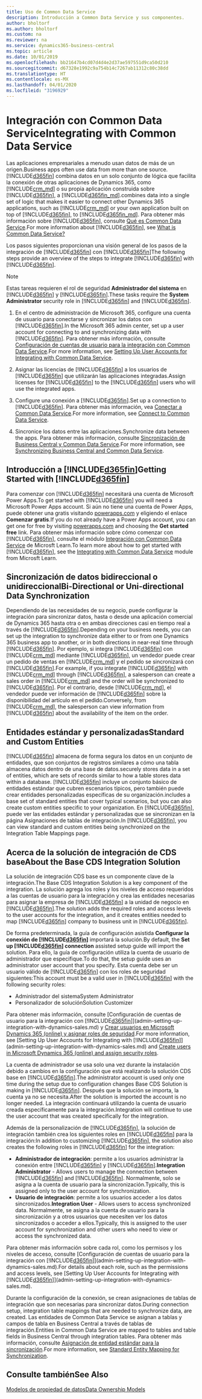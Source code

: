 ```yaml
---
title: Uso de Common Data Service
description: Introducción a Common Data Service y sus componentes.
author: bholtorf
ms.author: bholtorf
ms.custom: na
ms.reviewer: na
ms.service: dynamics365-business-central
ms.topic: article
ms.date: 10/01/2019
ms.openlocfilehash: bb21647b4cd07d4d4e2d37ae597551d9ca50d210
ms.sourcegitcommit: d67328e1992c9a754b14c7267ab11312c80c38dd
ms.translationtype: HT
ms.contentlocale: es-MX
ms.lasthandoff: 04/01/2020
ms.locfileid: "3196929"
---
```

# <a name="integrating-with-common-data-service"></a><span data-ttu-id="08cba-103">Integración con Common Data Service</span><span class="sxs-lookup"><span data-stu-id="08cba-103">Integrating with Common Data Service</span></span>
<span data-ttu-id="08cba-104">Las aplicaciones empresariales a menudo usan datos de más de un origen.</span><span class="sxs-lookup"><span data-stu-id="08cba-104">Business apps often use data from more than one source.</span></span> [!INCLUDE[d365fin](includes/cds_long_md.md)] <span data-ttu-id="08cba-105">combina datos en un solo conjunto de lógica que facilita la conexión de otras aplicaciones de Dynamics 365, como [!INCLUDE[crm_md](includes/crm_md.md)] o su propia aplicación construida sobre [!INCLUDE[d365fin](includes/cds_long_md.md)], a [!INCLUDE[d365fin_md](includes/d365fin_md.md)].</span><span class="sxs-lookup"><span data-stu-id="08cba-105">combines data into a single set of logic that makes it easier to connect other Dynamics 365 applications, such as [!INCLUDE[crm_md](includes/crm_md.md)] or your own application built on top of [!INCLUDE[d365fin](includes/cds_long_md.md)], to [!INCLUDE[d365fin_md](includes/d365fin_md.md)].</span></span> <span data-ttu-id="08cba-106">Para obtener más información sobre [!INCLUDE[d365fin](includes/cds_long_md.md)], consulte [Qué es Common Data Service](https://docs.microsoft.com/powerapps/maker/common-data-service/data-platform-intro).</span><span class="sxs-lookup"><span data-stu-id="08cba-106">For more information about [!INCLUDE[d365fin](includes/cds_long_md.md)], see [What is Common Data Service?](https://docs.microsoft.com/powerapps/maker/common-data-service/data-platform-intro)</span></span>

<span data-ttu-id="08cba-107">Los pasos siguientes proporcionan una visión general de los pasos de la integración de [!INCLUDE[d365fin](includes/cds_long_md.md)] con [!INCLUDE[d365fin](includes/d365fin_md.md)]</span><span class="sxs-lookup"><span data-stu-id="08cba-107">The following steps provide an overview of the steps to integrate [!INCLUDE[d365fin](includes/cds_long_md.md)] with [!INCLUDE[d365fin](includes/d365fin_md.md)].</span></span>

> [!Note]  
> <span data-ttu-id="08cba-108">Estas tareas requieren el rol de seguridad **Administrador del sistema** en [!INCLUDE[d365fin](includes/cds_long_md.md)] y [!INCLUDE[d365fin](includes/d365fin_md.md)].</span><span class="sxs-lookup"><span data-stu-id="08cba-108">These tasks require the **System Administrator** security role in [!INCLUDE[d365fin](includes/cds_long_md.md)] and [!INCLUDE[d365fin](includes/d365fin_md.md)].</span></span>  

1. <span data-ttu-id="08cba-109">En el centro de administración de Microsoft 365, configure una cuenta de usuario para conectarse y sincronizar los datos con [!INCLUDE[d365fin](includes/cds_long_md.md)].</span><span class="sxs-lookup"><span data-stu-id="08cba-109">In the Microsoft 365 admin center, set up a user account for connecting to and synchronizing data with [!INCLUDE[d365fin](includes/cds_long_md.md)].</span></span> <span data-ttu-id="08cba-110">Para obtener más información, consulte [Configuración de cuentas de usuario para la integración con Common Data Service](admin-setting-up-integration-with-dynamics-sales.md).</span><span class="sxs-lookup"><span data-stu-id="08cba-110">For more information, see [Setting Up User Accounts for Integrating with Common Data Service](admin-setting-up-integration-with-dynamics-sales.md).</span></span>

2. <span data-ttu-id="08cba-111">Asignar las licencias de [!INCLUDE[d365fin](includes/cds_long_md.md)] a los usuarios de [!INCLUDE[d365fin](includes/d365fin_md.md)] que utilizarán las aplicaciones integradas.</span><span class="sxs-lookup"><span data-stu-id="08cba-111">Assign licenses for [!INCLUDE[d365fin](includes/cds_long_md.md)] to the [!INCLUDE[d365fin](includes/d365fin_md.md)] users who will use the integrated apps.</span></span>

3. <span data-ttu-id="08cba-112">Configure una conexión a [!INCLUDE[d365fin](includes/cds_long_md.md)].</span><span class="sxs-lookup"><span data-stu-id="08cba-112">Set up a connection to [!INCLUDE[d365fin](includes/cds_long_md.md)].</span></span> <span data-ttu-id="08cba-113">Para obtener más información, vea [Conectar a Common Data Service](admin-how-to-set-up-a-dynamics-crm-connection.md).</span><span class="sxs-lookup"><span data-stu-id="08cba-113">For more information, see [Connect to Common Data Service](admin-how-to-set-up-a-dynamics-crm-connection.md).</span></span>  

4. <span data-ttu-id="08cba-114">Sincronice los datos entre las aplicaciones.</span><span class="sxs-lookup"><span data-stu-id="08cba-114">Synchronize data between the apps.</span></span> <span data-ttu-id="08cba-115">Para obtener más información, consulte [Sincronización de Business Central y Common Data Service](admin-synchronizing-business-central-and-sales.md).</span><span class="sxs-lookup"><span data-stu-id="08cba-115">For more information, see [Synchronizing Business Central and Common Data Service](admin-synchronizing-business-central-and-sales.md).</span></span> 

## <a name="getting-started-with-d365fin"></a><span data-ttu-id="08cba-116">Introducción a [!INCLUDE[d365fin](includes/cds_long_md.md)]</span><span class="sxs-lookup"><span data-stu-id="08cba-116">Getting Started with [!INCLUDE[d365fin](includes/cds_long_md.md)]</span></span>
<span data-ttu-id="08cba-117">Para comenzar con [!INCLUDE[d365fin](includes/cds_long_md.md)] necesitará una cuenta de Microsoft Power Apps.</span><span class="sxs-lookup"><span data-stu-id="08cba-117">To get started with [!INCLUDE[d365fin](includes/cds_long_md.md)] you will need a Microsoft Power Apps account.</span></span> <span data-ttu-id="08cba-118">Si aún no tiene una cuenta de Power Apps, puede obtener una gratis visitando [powerapps.com](https://web.powerapps.com/?utm_source=padocs&utm_medium=linkinadoc&utm_campaign=referralsfromdoc) y eligiendo el enlace **Comenzar gratis**.</span><span class="sxs-lookup"><span data-stu-id="08cba-118">If you do not already have a Power Apps account, you can get one for free by visiting [powerapps.com](https://web.powerapps.com/?utm_source=padocs&utm_medium=linkinadoc&utm_campaign=referralsfromdoc) and choosing the **Get started free** link.</span></span> <span data-ttu-id="08cba-119">Para obtener más información sobre cómo comenzar con [!INCLUDE[d365fin](includes/cds_long_md.md)], consulte el módulo [Integración con Common Data Service](https://docs.microsoft.com/learn/modules/get-started-with-powerapps-common-data-service/) de Microsft Learn.</span><span class="sxs-lookup"><span data-stu-id="08cba-119">To learn more about how to get started with [!INCLUDE[d365fin](includes/cds_long_md.md)], see the [Integrating with Common Data Service](https://docs.microsoft.com/learn/modules/get-started-with-powerapps-common-data-service/) module from Microsft Learn.</span></span>

## <a name="bi-directional-or-uni-directional-data-synchronization"></a><span data-ttu-id="08cba-120">Sincronización de datos bidireccional o unidireccional</span><span class="sxs-lookup"><span data-stu-id="08cba-120">Bi-Directional or Uni-directional Data Synchronization</span></span>
<span data-ttu-id="08cba-121">Dependiendo de las necesidades de su negocio, puede configurar la integración para sincronizar datos, hasta o desde una aplicación comercial de Dynamics 365 hasta otra o en ambas direcciones casi en tiempo real a través de [!INCLUDE[d365fin](includes/cds_long_md.md)].</span><span class="sxs-lookup"><span data-stu-id="08cba-121">Depending on your business needs, you can set up the integration to synchronize data either to or from one Dynamics 365 business app to another, or in both directions in near-real time through [!INCLUDE[d365fin](includes/cds_long_md.md)].</span></span> <span data-ttu-id="08cba-122">Por ejemplo, si integra [!INCLUDE[d365fin](includes/d365fin_md.md)] con [!INCLUDE[crm_md](includes/crm_md.md)] mediante [!INCLUDE[d365fin](includes/cds_long_md.md)], un vendedor puede crear un pedido de ventas en [!INCLUDE[crm_md](includes/crm_md.md)] y el pedido se sincronizará con [!INCLUDE[d365fin](includes/d365fin_md.md)].</span><span class="sxs-lookup"><span data-stu-id="08cba-122">For example, if you integrate [!INCLUDE[d365fin](includes/d365fin_md.md)] with [!INCLUDE[crm_md](includes/crm_md.md)] through [!INCLUDE[d365fin](includes/cds_long_md.md)], a salesperson can create a sales order in [!INCLUDE[crm_md](includes/crm_md.md)] and the order will be synchronized to [!INCLUDE[d365fin](includes/d365fin_md.md)].</span></span> <span data-ttu-id="08cba-123">Por el contrario, desde [!INCLUDE[crm_md](includes/crm_md.md)], el vendedor puede ver información de [!INCLUDE[d365fin](includes/d365fin_md.md)] sobre la disponibilidad del artículo en el pedido.</span><span class="sxs-lookup"><span data-stu-id="08cba-123">Conversely, from [!INCLUDE[crm_md](includes/crm_md.md)], the salesperson can view information from [!INCLUDE[d365fin](includes/d365fin_md.md)] about the availability of the item on the order.</span></span> 

## <a name="standard-and-custom-entities"></a><span data-ttu-id="08cba-124">Entidades estándar y personalizadas</span><span class="sxs-lookup"><span data-stu-id="08cba-124">Standard and Custom Entities</span></span>
[!INCLUDE[d365fin](includes/cds_long_md.md)] <span data-ttu-id="08cba-125">almacena de forma segura los datos en un conjunto de entidades, que son conjuntos de registros similares a cómo una tabla almacena datos dentro de una base de datos.</span><span class="sxs-lookup"><span data-stu-id="08cba-125">securely stores data in a set of entities, which are sets of records similar to how a table stores data within a database.</span></span> [!INCLUDE[d365fin](includes/cds_long_md.md)] <span data-ttu-id="08cba-126">incluye un conjunto básico de entidades estándar que cubren escenarios típicos, pero también puede crear entidades personalizadas específicas de su organización.</span><span class="sxs-lookup"><span data-stu-id="08cba-126">includes a base set of standard entities that cover typical scenarios, but you can also create custom entities specific to your organization.</span></span> <span data-ttu-id="08cba-127">En [!INCLUDE[d365fin](includes/d365fin_md.md)], puede ver las entidades estándar y personalizadas que se sincronizan en la página Asignaciones de tablas de integración.</span><span class="sxs-lookup"><span data-stu-id="08cba-127">In [!INCLUDE[d365fin](includes/d365fin_md.md)], you can view standard and custom entities being synchronized on the Integration Table Mappings page.</span></span>

## <a name="about-the-base-cds-integration-solution"></a><span data-ttu-id="08cba-128">Acerca de la solución de integración de CDS base</span><span class="sxs-lookup"><span data-stu-id="08cba-128">About the Base CDS Integration Solution</span></span>
<span data-ttu-id="08cba-129">La solución de integración CDS base es un componente clave de la integración.</span><span class="sxs-lookup"><span data-stu-id="08cba-129">The Base CDS Integration Solution is a key component of the integration.</span></span> <span data-ttu-id="08cba-130">La solución agrega los roles y los niveles de acceso requeridos a las cuentas de usuario para la integración y crea las entidades necesarias para asignar la empresa de [!INCLUDE[d365fin](includes/d365fin_md.md)] a la unidad de negocio en [!INCLUDE[d365fin](includes/cds_long_md.md)].</span><span class="sxs-lookup"><span data-stu-id="08cba-130">The solution adds the required roles and access levels to the user accounts for the integration, and it creates entities needed to map [!INCLUDE[d365fin](includes/d365fin_md.md)] company to business unit in [!INCLUDE[d365fin](includes/cds_long_md.md)].</span></span> 

<span data-ttu-id="08cba-131">De forma predeterminada, la guía de configuración asistida **Configurar la conexión de [!INCLUDE[d365fin](includes/cds_long_md.md)]** importará la solución.</span><span class="sxs-lookup"><span data-stu-id="08cba-131">By default, the **Set up [!INCLUDE[d365fin](includes/cds_long_md.md)] connection** assisted setup guide will import the solution.</span></span> <span data-ttu-id="08cba-132">Para ello, la guía de configuración utiliza la cuenta de usuario de administrador que especifique.</span><span class="sxs-lookup"><span data-stu-id="08cba-132">To do that, the setup guide uses an administrator user account that you specify.</span></span> <span data-ttu-id="08cba-133">Esta cuenta debe ser un usuario válido de [!INCLUDE[d365fin](includes/cds_long_md.md)] con los roles de seguridad siguientes:</span><span class="sxs-lookup"><span data-stu-id="08cba-133">This account must be a valid user in [!INCLUDE[d365fin](includes/cds_long_md.md)] with the following security roles:</span></span>

* <span data-ttu-id="08cba-134">Administrador del sistema</span><span class="sxs-lookup"><span data-stu-id="08cba-134">System Administrator</span></span>  
* <span data-ttu-id="08cba-135">Personalizador de solución</span><span class="sxs-lookup"><span data-stu-id="08cba-135">Solution Customizer</span></span>  

<span data-ttu-id="08cba-136">Para obtener más información, consulte [Configuración de cuentas de usuario para la integración con [!INCLUDE[d365fin](includes/cds_long_md.md)]](admin-setting-up-integration-with-dynamics-sales.md) y [Crear usuarios en Microsoft Dynamics 365 (online) y asignar roles de seguridad](/dynamics365/customer-engagement/admin/create-users-assign-online-security-roles.md).</span><span class="sxs-lookup"><span data-stu-id="08cba-136">For more information, see [Setting Up User Accounts for Integrating with [!INCLUDE[d365fin](includes/cds_long_md.md)]](admin-setting-up-integration-with-dynamics-sales.md) and [Create users in Microsoft Dynamics 365 (online) and assign security roles](/dynamics365/customer-engagement/admin/create-users-assign-online-security-roles.md).</span></span> 

<span data-ttu-id="08cba-137">La cuenta de administrador se usa solo una vez durante la instalación debido a cambios en la configuración que está realizando la solución CDS base en [!INCLUDE[d365fin](includes/cds_long_md.md)].</span><span class="sxs-lookup"><span data-stu-id="08cba-137">The administrator account is used only one time during the setup due to configuration changes Base CDS Solution is making in [!INCLUDE[d365fin](includes/cds_long_md.md)].</span></span> <span data-ttu-id="08cba-138">Después que la solución se importa, la cuenta ya no se necesita.</span><span class="sxs-lookup"><span data-stu-id="08cba-138">After the solution is imported the account is no longer needed.</span></span> <span data-ttu-id="08cba-139">La integración continuará utilizando la cuenta de usuario creada específicamente para la integración.</span><span class="sxs-lookup"><span data-stu-id="08cba-139">Integration will continue to use the user account that was created specifically for the integration.</span></span>

<span data-ttu-id="08cba-140">Además de la personalización de [!INCLUDE[d365fin](includes/cds_long_md.md)], la solución de integración también crea los siguientes roles en [!INCLUDE[d365fin](includes/cds_long_md.md)] para la integración:</span><span class="sxs-lookup"><span data-stu-id="08cba-140">In addition to customizing [!INCLUDE[d365fin](includes/cds_long_md.md)], the solution also creates the following roles in [!INCLUDE[d365fin](includes/cds_long_md.md)] for the integration:</span></span>

* <span data-ttu-id="08cba-141">**Administrador de integración**: permite a los usuarios administrar la conexión entre [!INCLUDE[d365fin](includes/d365fin_md.md)] y [!INCLUDE[d365fin](includes/cds_long_md.md)].</span><span class="sxs-lookup"><span data-stu-id="08cba-141">**Integration Administrator** - Allows users to manage the connection between [!INCLUDE[d365fin](includes/d365fin_md.md)] and [!INCLUDE[d365fin](includes/cds_long_md.md)].</span></span> <span data-ttu-id="08cba-142">Normalmente, solo se asigna a la cuenta de usuario para la sincronización.</span><span class="sxs-lookup"><span data-stu-id="08cba-142">Typically, this is assigned only to the user account for synchronization.</span></span>  
* <span data-ttu-id="08cba-143">**Usuario de integración**: permite a los usuarios acceder a los datos sincronizados.</span><span class="sxs-lookup"><span data-stu-id="08cba-143">**Integration User** - Allows users to access synchronized data.</span></span> <span data-ttu-id="08cba-144">Normalmente, se asigna a la cuenta de usuario para la sincronización y a otros usuarios que necesiten ver los datos sincronizados o acceder a ellos.</span><span class="sxs-lookup"><span data-stu-id="08cba-144">Typically, this is assigned to the user account for synchronization and other users who need to view or access the synchronized data.</span></span>

<span data-ttu-id="08cba-145">Para obtener más información sobre cada rol, como los permisos y los niveles de acceso, consulte [Configuración de cuentas de usuario para la integración con [!INCLUDE[d365fin](includes/cds_long_md.md)]](admin-setting-up-integration-with-dynamics-sales.md).</span><span class="sxs-lookup"><span data-stu-id="08cba-145">For details about each role, such as the permissions and access levels, see [Setting Up User Accounts for Integrating with [!INCLUDE[d365fin](includes/cds_long_md.md)]](admin-setting-up-integration-with-dynamics-sales.md).</span></span>

<span data-ttu-id="08cba-146">Durante la configuración de la conexión, se crean asignaciones de tablas de integración que son necesarias para sincronizar datos.</span><span class="sxs-lookup"><span data-stu-id="08cba-146">During connection setup, integration table mappings that are needed to synchronize data, are created.</span></span> <span data-ttu-id="08cba-147">Las entidades de Common Data Service se asignan a tablas y campos de tabla en Business Central a través de tablas de integración.</span><span class="sxs-lookup"><span data-stu-id="08cba-147">Entities in Common Data Service are mapped to tables and table fields in Business Central through integration tables.</span></span> <span data-ttu-id="08cba-148">Para obtener más información, consulte [Asignación de entidad estándar para la sincronización](admin-synchronizing-business-central-and-sales.md#standard-entity-mapping-for-synchronization).</span><span class="sxs-lookup"><span data-stu-id="08cba-148">For more information, see [Standard Entity Mapping for Synchronization](admin-synchronizing-business-central-and-sales.md#standard-entity-mapping-for-synchronization).</span></span>

## <a name="see-also"></a><span data-ttu-id="08cba-149">Consulte también</span><span class="sxs-lookup"><span data-stu-id="08cba-149">See Also</span></span>
[<span data-ttu-id="08cba-150">Modelos de propiedad de datos</span><span class="sxs-lookup"><span data-stu-id="08cba-150">Data Ownership Models</span></span>](admin-cds-company-concept.md)  
<!--needs to be removed as this is moved to dev-itpro docs[Walkthrough: Customizing an Integration with Common Data Service](docs.microsoft.com/en-us/dynamics365/business-central/dev-itpro/administration/administration-custom-cds-integration) -->



